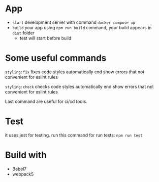 # App
- `start` development server with command `docker-compose up`
- `build` your app using `npm run build` command, your build appears in `dist` folder
    - test will start before build

# Some useful commands

`styling:fix` fixes code styles automatically end show errors that not convenient for eslint rules

`styling:check` checks code styles automatically end show errors that not convenient for eslint rules

Last command are useful for ci/cd tools. 

# Test

it uses jest for testing. run this command for run tests: `npm run test` 

# Build with

 - Babel7
 - webpack5
